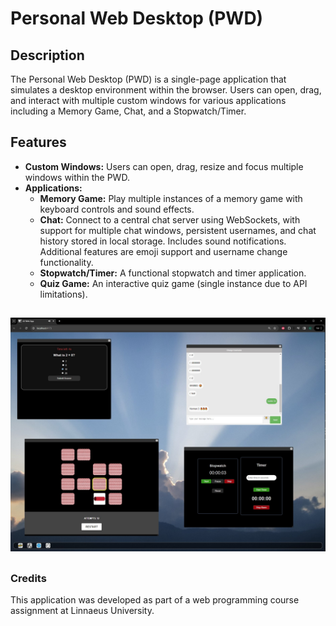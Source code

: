 # Personal Web Desktop (PWD)

## Description
The Personal Web Desktop (PWD) is a single-page application that simulates a desktop environment within the browser. Users can open, drag, and interact with multiple custom windows for various applications including a Memory Game, Chat, and a Stopwatch/Timer.

## Features
- **Custom Windows:** Users can open, drag, resize and focus multiple windows within the PWD.
- **Applications:**
  - **Memory Game:** Play multiple instances of a memory game with keyboard controls and sound effects.
  - **Chat:** Connect to a central chat server using WebSockets, with support for multiple chat windows, persistent usernames, and chat history stored in local storage. Includes sound notifications. Additional features are emoji support and username change functionality.
  - **Stopwatch/Timer:** A functional stopwatch and timer application.
  - **Quiz Game:** An interactive quiz game (single instance due to API limitations).

##
![alt text](src/public/img/A3-in-action.jpg)

##
### Credits
This application was developed as part of a web programming course assignment at Linnaeus University.
